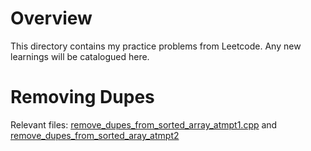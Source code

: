 # Overview

This directory contains my practice problems from Leetcode. Any new learnings will be catalogued here.

# Removing Dupes
Relevant files: [remove_dupes_from_sorted_array_atmpt1.cpp](remove_dupes_from_sorted_array_atmpt1.cpp) and [remove_dupes_from_sorted_aray_atmpt2](remove_dupes_from_sorted_array_atmpt2.cpp)